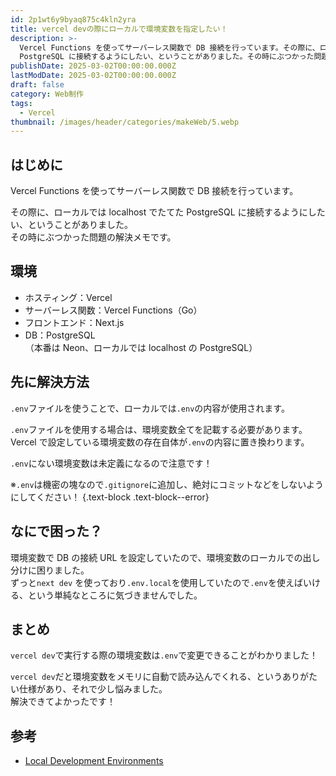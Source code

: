 ```yaml
---
id: 2p1wt6y9byaq875c4kln2yra
title: vercel devの際にローカルで環境変数を指定したい！
description: >-
  Vercel Functions を使ってサーバーレス関数で DB 接続を行っています。その際に、ローカルでは localhost でたてた
  PostgreSQL に接続するようにしたい、ということがありました。その時にぶつかった問題の解決メモです。
publishDate: 2025-03-02T00:00:00.000Z
lastModDate: 2025-03-02T00:00:00.000Z
draft: false
category: Web制作
tags:
  - Vercel
thumbnail: /images/header/categories/makeWeb/5.webp
---
```


## はじめに

Vercel Functions を使ってサーバーレス関数で DB 接続を行っています。

その際に、ローカルでは localhost でたてた PostgreSQL に接続するようにしたい、ということがありました。  
その時にぶつかった問題の解決メモです。

## 環境

-   ホスティング：Vercel
-   サーバーレス関数：Vercel Functions（Go）
-   フロントエンド：Next.js
-   DB：PostgreSQL  
    （本番は Neon、ローカルでは localhost の PostgreSQL）

## 先に解決方法

`.env`ファイルを使うことで、ローカルでは`.env`の内容が使用されます。

`.env`ファイルを使用する場合は、環境変数全てを記載する必要があります。  
Vercel で設定している環境変数の存在自体が`.env`の内容に置き換わります。

`.env`にない環境変数は未定義になるので注意です！

※`.env`は機密の塊なので`.gitignore`に追加し、絶対にコミットなどをしないようにしてください！
{.text-block .text-block--error}

## なにで困った？

環境変数で DB の接続 URL を設定していたので、環境変数のローカルでの出し分けに困りました。  
ずっと`next dev` を使っており`.env.local`を使用していたので`.env`を使えばいける、という単純なところに気づきませんでした。

## まとめ

`vercel dev`で実行する際の環境変数は`.env`で変更できることがわかりました！

`vercel dev`だと環境変数をメモリに自動で読み込んでくれる、というありがたい仕様があり、それで少し悩みました。  
解決できてよかったです！

## 参考

-   [Local Development Environments](https://vercel.com/docs/deployments/local-env)

